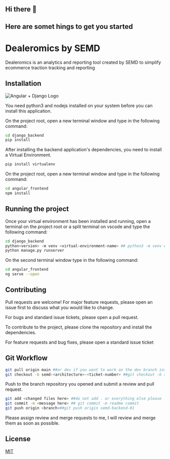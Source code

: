 ## Hi there 👋
## Here are somet hings to get you started

# Dealeromics by SEMD

Dealeromics is an analytics and reporting tool created by SEMD to simplify ecommerce traction tracking and reporting

## Installation

![Angular + Django Logo](https://cfe2-static.s3-us-west-2.amazonaws.com/media/projects/angular-django/images/share/angulardjango_share.png)

You need python3 and nodejs installed on your system before you can install this application.

On the project root, open a new terminal window and type in the following command:
```bash
cd django_backend
pip install
```
After installing the backend application's dependencies, you need to install a Virtual Environment.
```bash
pip install virtualenv
```
On the project root, open a new terminal window and type in the following command:
```bash
cd angular_frontend
npm install
```

## Running the project

Once your virtual environment has been installed and running, open a terminal on the project root or a split terminal on vscode and type the following command:
```bash
cd django_backend
python<version> -m venv <virtual-environment-name> ## python3 -m venv env
python manage.py runserver
```

On the second terminal window type in the following command:
```bash
cd angular_frontend
ng serve --open
```

## Contributing

Pull requests are welcome! For major feature requests, please open an issue first to discuss what you would like to change.

For bugs and standard issue tickets, please open a pull request.

To contribute to the project, please clone the repository and install the dependencies.

For feature requests and bug fixes, please open a standard issue ticket


## Git Workflow

```bash
git pull origin main ##or dev if you want to work on the dev branch instead
git checkout -b semd-<architecture>-<ticket-number> ##git checkout -b semd-backend-01
```

Push to the branch repository you opened and submit a review and pull request.
```bash
git add <changed files here> ##do not add . or everything else please
git commit -m <message here> ## git commit -m readme commit
git push origin <branch>##git push origin semd-backend-01
```

Please assign review and merge requests to me, I will review and merge them as soon as possible.

## License

[MIT](https://choosealicense.com/licenses/mit/)
